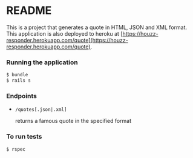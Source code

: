 # README

This is a project that generates a quote in HTML, JSON and XML format.
This application is also deployed to heroku at [https://houzz-responder.herokuapp.com/quote](https://houzz-responder.herokuapp.com/quote).

### Running the application
 ```ruby
$ bundle
$ rails s
```

### Endpoints

- `/quotes[.json|.xml]`

    returns a famous quote in the specified format

### To run tests
`$ rspec`

